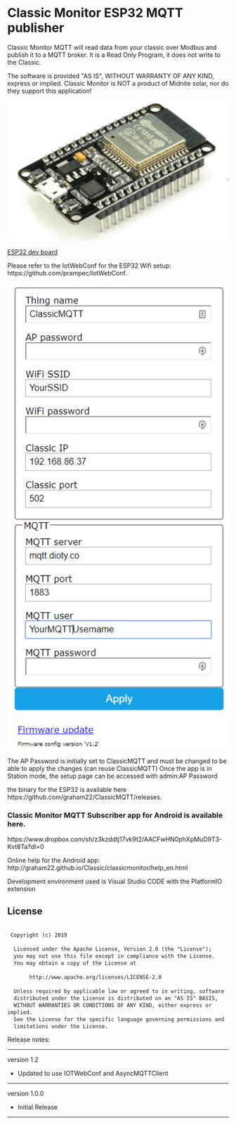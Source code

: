 
<h1>Classic Monitor ESP32 MQTT publisher</h1>



<p>
Classic Monitor MQTT will read data from your classic over Modbus and publish it to a MQTT broker. It is a Read Only Program, it does not write to the Classic.

The software is provided "AS IS", WITHOUT WARRANTY OF ANY KIND, express or implied.
Classic Monitor is NOT a product of Midnite solar, nor do they support this application!
</p>

<p align="center">
  <img src="./docs/images_en/ESP32.png" width="640"/>
  
  <a href="https://www.amazon.ca/Development-Wireless-Module-Bluetooth-Arduino/dp/B07HG5XHLB/ref=sr_1_7?crid=2TVCRO81CV0D4&keywords=esp32+development+board&qid=1580566571&sprefix=esp32%2Caps%2C367&sr=8-7">ESP32 dev board</a>
 
</p>
<p>
Please refer to the IotWebConf for the ESP32 Wifi setup: https://github.com/prampec/IotWebConf.
</p>
<p align="center">
  <img src="./pictures/SetupPage.PNG" width="640"/>
  
  The AP Password is initially set to ClassicMQTT and must be changed to be able to apply the changes (can reuse ClassicMQTT)
  Once the app is in Station mode, the setup page can be accessed with admin:AP Password
</p>
<p>
the binary for the ESP32 is available here https://github.com/graham22/ClassicMQTT/releases.
</p>

<p>
<h3>Classic Monitor MQTT Subscriber app for Android is available here.</h3>
</p>

<p>
https://www.dropbox.com/sh/z3kzddtj17vk9t2/AACFwHN0phXpMuD9T3-Kvt8Ta?dl=0
</p>

<p>
Online help for the Android app: http://graham22.github.io/Classic/classicmonitor/help_en.html
</p>

Development environment used is Visual Studio CODE with the PlatformIO extension

## License
```

 Copyright (c) 2019

  Licensed under the Apache License, Version 2.0 (the "License");
  you may not use this file except in compliance with the License.
  You may obtain a copy of the License at

       http://www.apache.org/licenses/LICENSE-2.0

  Unless required by applicable law or agreed to in writing, software
  distributed under the License is distributed on an "AS IS" BASIS,
  WITHOUT WARRANTIES OR CONDITIONS OF ANY KIND, either express or implied.
  See the License for the specific language governing permissions and
  limitations under the License.

```


Release notes:

-----------------

version 1.2

<ul>
<li>Updated to use IOTWebConf and AsyncMQTTClient</li>
</ul>

-----------------
version 1.0.0

<ul>
<li>Initial Release</li>
</ul>

-----------------

